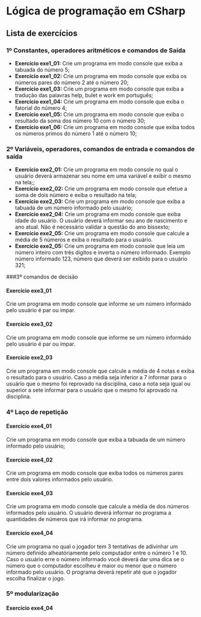# Lógica de programação em CSharp


## Lista de exercícios


### 1º Constantes, operadores aritméticos e comandos de Saída
- **Exercício exe1_01:** Crie um programa em modo console que exiba a tabuada do número 5;
- **Exercício exe1_02:** Crie um programa em modo console que exiba os números pares do número 2 até o número 20;
- **Exercício exe1_03:** Crie um programa em modo console que exiba a tradução das palavras help, bulet e work em português;
- **Exercício exe1_04:** Crie um programa em modo console que exiba o fatorial do número 4;
- **Exercício exe1_05:** Crie um programa em modo console que exiba o resultado da soma dos número 10 com o número 30;
- **Exercício exe1_06:** Crie um programa em modo console que exiba todos os números primos do número 1 até o número 10;

### 2º Variáveis, operadores, comandos de entrada e comandos de saída
- **Exercício exe2_01:** Crie um programa em modo console no qual o usuário deverá armazenar seu nome em uma variável e exibir o mesmo na tela;;
- **Exercício exe2_02:** Crie um programa em modo console que efetue a soma de dois número e exiba o resultado na tela;
- **Exercício exe2_03:** Crie um programa em modo console que exiba a tabuada de um número informado pelo usuário;
- **Exercício exe2_04:** Crie um programa em modo console que exiba idade do usuário. O usuário deverá informar seu ano de nascimento e ano atual. Não é necessário validar a questão do ano bissexto;
- **Exercício exe2_05:** Crie um programa em modo console que calcule a média de 5 números e exiba o resultado para o usuário.
- **Exercício exe2_05:** Crie um programa em modo console que leia um número inteiro com três digitos e inverta o número informado. Exemplo número informado 123, número que deverá ser exibido para o usuário 321;

###3º comandos de decisão
#### Exercício exe3_01
Crie um programa em modo console que informe se um número informádo pelo usuário é par ou impar.
#### Exercício exe3_02
Crie um programa em modo console que informe se um número informádo pelo usuário é par ou impar.
#### Exercício exe2_03
Crie um programa em modo console que calcule a média de 4 notas e exiba o resultado para o usuário. Caso a média seja inferior a 7 informar para o usuário que o mesmo foi reprovado na disciplina, caso a nota seja igual ou superior a sete informar para o usuário que o mesmo foi aprovado na disciplina.

### 4º Laço de repetição
#### Exercício exe4_01
Crie um programa em modo console que exiba a tabuada de um número informado pelo usuário;
#### Exercício exe4_02
Crie um programa em modo console que exiba todos os números pares entre dois valores informados pelo usuário.
#### Exercício exe4_03
Crie um programa em modo console que calcule a média de dos números informados pelo usuário. O usuário deverá informar no programa a quantidades de números que 
irá informar no programa.
#### Exercício exe4_04
Crie um programa no qual o jogador tem 3 tentativas de adivinhar um número definido alheatóriamente pelo computador entre o número 1 e 10. Caso o usuário erre o número informado você deverá dar uma dica se o número que o computador escolheu é maior ou menor que o número informado pelo usuário. O programa deverá repetir até que o jogador escolha finalizar o jogo.

### 5º modularização
#### Exercício exe4_04
